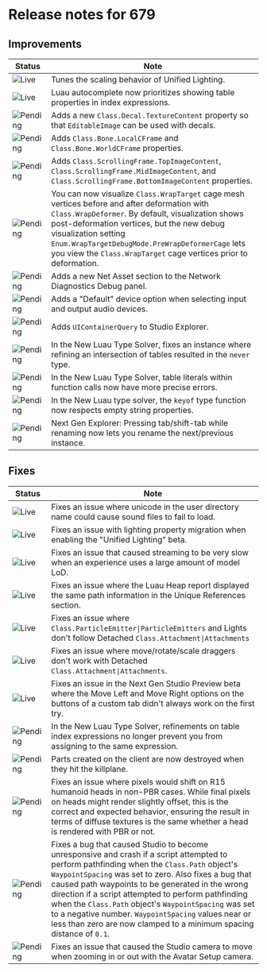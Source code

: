 # Release notes for 679

## Improvements

| Status | Note |
|--------|------|
| ![Live](https://img.shields.io/badge/Live-009E57?style=flat)  | Tunes the scaling behavior of Unified Lighting. |
| ![Live](https://img.shields.io/badge/Live-009E57?style=flat)  | Luau autocomplete now prioritizes showing table properties in index expressions. |
| ![Pending](https://img.shields.io/badge/Pending-DEA517?style=flat)  | Adds a new `Class.Decal.TextureContent` property so that `EditableImage` can be used with decals.  |
| ![Pending](https://img.shields.io/badge/Pending-DEA517?style=flat)  | Adds `Class.Bone.LocalCFrame` and `Class.Bone.WorldCFrame` properties. |
| ![Pending](https://img.shields.io/badge/Pending-DEA517?style=flat)  | Adds `Class.ScrollingFrame.TopImageContent`, `Class.ScrollingFrame.MidImageContent`, and `Class.ScrollingFrame.BottomImageContent` properties. |
| ![Pending](https://img.shields.io/badge/Pending-DEA517?style=flat)  | You can now visualize `Class.WrapTarget` cage mesh vertices before and after deformation with `Class.WrapDeformer`. By default, visualization shows post-deformation vertices, but the new debug visualization setting `Enum.WrapTargetDebugMode.PreWrapDeformerCage` lets you view the `Class.WrapTarget` cage vertices prior to deformation. |
| ![Pending](https://img.shields.io/badge/Pending-DEA517?style=flat)  | Adds a new Net Asset section to the Network Diagnostics Debug panel. |
| ![Pending](https://img.shields.io/badge/Pending-DEA517?style=flat)  | Adds a "Default" device option when selecting input and output audio devices. |
| ![Pending](https://img.shields.io/badge/Pending-DEA517?style=flat)  | Adds `UIContainerQuery` to Studio Explorer. |
| ![Pending](https://img.shields.io/badge/Pending-DEA517?style=flat)  | In the New Luau Type Solver, fixes an instance where refining an intersection of tables resulted in the `never` type. |
| ![Pending](https://img.shields.io/badge/Pending-DEA517?style=flat)  | In the New Luau Type Solver, table literals within function calls now have more precise errors. |
| ![Pending](https://img.shields.io/badge/Pending-DEA517?style=flat)  | In the New Luau type solver, the `keyof` type function now respects empty string properties. |
| ![Pending](https://img.shields.io/badge/Pending-DEA517?style=flat)  | Next Gen Explorer: Pressing tab/shift-tab while renaming now lets you rename the next/previous instance. |
## Fixes

| Status | Note |
|--------|------|
| ![Live](https://img.shields.io/badge/Live-009E57?style=flat)  | Fixes an issue where unicode in the user directory name could cause sound files to fail to load. |
| ![Live](https://img.shields.io/badge/Live-009E57?style=flat)  | Fixes an issue with lighting property migration when enabling the "Unified Lighting" beta. |
| ![Live](https://img.shields.io/badge/Live-009E57?style=flat)  | Fixes an issue that caused streaming to be very slow when an experience uses a large amount of model LoD. |
| ![Live](https://img.shields.io/badge/Live-009E57?style=flat)  | Fixes an issue where the Luau Heap report displayed the same path information in the Unique References section. |
| ![Live](https://img.shields.io/badge/Live-009E57?style=flat)  | Fixes an issue where `Class.ParticleEmitter\|ParticleEmitters` and Lights don't follow Detached `Class.Attachment\|Attachments` |
| ![Live](https://img.shields.io/badge/Live-009E57?style=flat)  | Fixes an issue where move/rotate/scale draggers don't work with Detached `Class.Attachment\|Attachments`. |
| ![Live](https://img.shields.io/badge/Live-009E57?style=flat)  | Fixes an issue in the Next Gen Studio Preview beta where the Move Left and Move Right options on the buttons of a custom tab didn't always work on the first try. |
| ![Pending](https://img.shields.io/badge/Pending-DEA517?style=flat)  | In the New Luau Type Solver, refinements on table index expressions no longer prevent you from assigning to the same expression. |
| ![Pending](https://img.shields.io/badge/Pending-DEA517?style=flat)  | Parts created on the client are now destroyed when they hit the killplane. |
| ![Pending](https://img.shields.io/badge/Pending-DEA517?style=flat)  | Fixes an issue where pixels would shift on R15 humanoid heads in non-PBR cases. While final pixels on heads might render slightly offset, this is the correct and expected behavior, ensuring the result in terms of diffuse textures is the same whether a head is rendered with PBR or not. |
| ![Pending](https://img.shields.io/badge/Pending-DEA517?style=flat)  | Fixes a bug that caused Studio to become unresponsive and crash if a script attempted to perform pathfinding when the `Class.Path` object's `WaypointSpacing` was set to zero. Also fixes a bug that caused path waypoints to be generated in the wrong direction if a script attempted to perform pathfinding when the `Class.Path` object's `WaypointSpacing` was set to a negative number. `WaypointSpacing` values near or less than zero are now clamped to a minimum spacing distance of `0.1`. |
| ![Pending](https://img.shields.io/badge/Pending-DEA517?style=flat)  | Fixes an issue that caused the Studio camera to move when zooming in or out with the Avatar Setup camera. |
